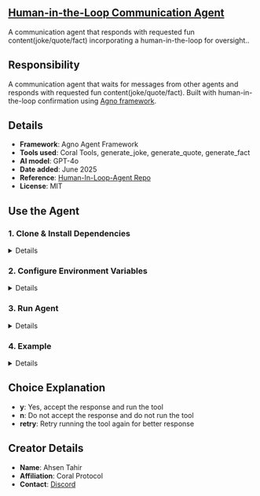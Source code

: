 ## [Human-in-the-Loop Communication Agent](https://github.com/Coral-Protocol/Human-In-Loop-Agent)

A communication agent that responds with requested fun content(joke/quote/fact) incorporating a human-in-the-loop for oversight..

## Responsibility
A communication agent that waits for messages from other agents and responds with requested fun content(joke/quote/fact). Built with human-in-the-loop confirmation using [Agno framework](https://docs.agno.com/introduction).

## Details
- **Framework**: Agno Agent Framework
- **Tools used**: Coral Tools, generate_joke, generate_quote, generate_fact
- **AI model**: GPT-4o
- **Date added**: June 2025
- **Reference**: [Human-In-Loop-Agent Repo](https://github.com/Arindam200/awesome-ai-apps/tree/main/simple_ai_agents/human_in_the_loop_agent)
- **License**: MIT 


## Use the Agent  

### 1. Clone & Install Dependencies


<details>  

Ensure that the [Coral Server](https://github.com/Coral-Protocol/coral-server) is running on your system. If you are trying to run Human-in-the-Loop agent and require coordination with other agents, you can run the [Interface Agent](https://github.com/Coral-Protocol/Coral-Interface-Agent) on the Coral Server to interact with this agent

```bash
# In a new terminal clone the repository:
git clone https://github.com/Coral-Protocol/Human-In-Loop-Agent.git

# Navigate to the project directory:
cd Human-In-Loop-Agent

# Install `uv`:
pip install uv

# Install dependencies from `pyproject.toml` using `uv`:
uv sync

```

</details>
 

### 2. Configure Environment Variables

<details>
 
Get the API Key:
[OpenAI](https://platform.openai.com/api-keys)


```bash
# Create .env file in project root
cp -r .env_sample .env
```
</details>


### 3. Run Agent

<details>

```bash
# Run the agent using `uv`:
uv run python main.py
```
</details>


### 4. Example

<details>


```bash
# Setup:
1. Launch the Interface agent: https://github.com/Coral-Protocol/Coral-Interface-Agent
2. Run the Human in loop agent
3. Ask the interface agent to "ask the human in loop agent to get me a fact/joke/quote"

#Output:
The Human-in-the-Loop agent will respond with appropriate content after user confirmation.
```
</details>


## Choice Explanation
- **y**: Yes, accept the response and run the tool
- **n**: Do not accept the response and do not run the tool  
- **retry**: Retry running the tool again for better response


## Creator Details
- **Name**: Ahsen Tahir
- **Affiliation**: Coral Protocol
- **Contact**: [Discord](https://discord.com/invite/Xjm892dtt3)
